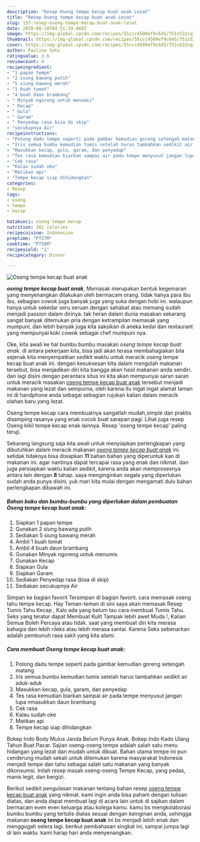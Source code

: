 ```yaml
---
description: "Resep Oseng tempe kecap buat anak Lezat"
title: "Resep Oseng tempe kecap buat anak Lezat"
slug: 157-resep-oseng-tempe-kecap-buat-anak-lezat
date: 2020-08-10T04:51:24.860Z
image: https://img-global.cpcdn.com/recipes/55ccc4500ef9c645/751x532cq70/oseng-tempe-kecap-buat-anak-foto-resep-utama.jpg
thumbnail: https://img-global.cpcdn.com/recipes/55ccc4500ef9c645/751x532cq70/oseng-tempe-kecap-buat-anak-foto-resep-utama.jpg
cover: https://img-global.cpcdn.com/recipes/55ccc4500ef9c645/751x532cq70/oseng-tempe-kecap-buat-anak-foto-resep-utama.jpg
author: Pauline Soto
ratingvalue: 3.6
reviewcount: 4
recipeingredient:
- "1 papan tempe"
- "2 siung bawang putih"
- "5 siung bawang merah"
- "1 buah tomat"
- "4 buah daun brambang"
- " Minyak ngoreng untuk menumis"
- " Kecap"
- " Gula"
- " Garam"
- " Penyedap rasa bisa di skip"
- "secukupnya Air"
recipeinstructions:
- "Potong dadu tempe seperti pada gambar kemudian goreng setengah matang"
- "Iris semua bumbu kemudian tumis setelah harus tambahkan sedikit air aduk-aduk"
- "Masukkan kecap, gula, garam, dan penyedap"
- "Tes rasa kemudian biarkan sampai air pada tempe menyusut jangan lupa nmasukkan daun brambang"
- "Cek rasa"
- "Kalau sudah oke"
- "Matikan api"
- "Tempe kecap siap dihidangkan"
categories:
- Resep
tags:
- oseng
- tempe
- kecap

katakunci: oseng tempe kecap 
nutrition: 261 calories
recipecuisine: Indonesian
preptime: "PT27M"
cooktime: "PT38M"
recipeyield: "1"
recipecategory: Dinner

---
```



![Oseng tempe kecap buat anak](https://img-global.cpcdn.com/recipes/55ccc4500ef9c645/751x532cq70/oseng-tempe-kecap-buat-anak-foto-resep-utama.jpg)

<b><i>oseng tempe kecap buat anak</i></b>, Memasak merupakan bentuk kegemaran yang menyenangkan dilakukan oleh bermacam orang. tidak hanya para ibu ibu, sebagian cowok juga banyak juga yang suka dengan hobi ini. walaupun hanya untuk sekedar seru seruan dengan sahabat atau memang sudah menjadi passion dalam dirinya. tak heran dalam dunia masakan sekarang sangat banyak ditemukan pria dengan ketrampilan memasak yang mumpuni, dan lebih banyak juga kita saksikan di aneka kedai dan restaurant yang mempunyai koki cowok sebagai chef mumpuni nya.

Oke, kita awali ke hal bumbu bumbu masakan <i>oseng tempe kecap buat anak</i>. di antara pekerjaan kita, bisa jadi akan terasa membahagiakan bila sejenak kita menyempatkan sedikit waktu untuk meracik oseng tempe kecap buat anak ini. dengan kesuksesan kita dalam mengolah makanan tersebut, bisa menjadikan diri kita bangga akan hasil makanan anda sendiri. dan lagi disini dengan perantara situs ini kita akan mempunyai saran saran untuk meracik masakan <u>oseng tempe kecap buat anak</u> tersebut menjadi makanan yang lezat dan sempurna, oleh karena itu ingat ingat alamat laman ini di handphone anda sebagai sebagian rujukan kalian dalam meracik olahan baru yang lezat.

Oseng tempe kecap cara membuatnya sangatlah mudah,simple dan praktis disamping rasanya yang enak cocok buat sarapan pagi. Lihat juga resep Oseng kikil tempe kecap enak lainnya. Resep &#39;oseng tempe kecap&#39; paling teruji.


Sekarang langsung saja kita awali untuk menyiapkan perlengkapan yang dibutuhkan dalam meracik makanan <u><i>oseng tempe kecap buat anak</i></u> ini. setidak tidaknya bisa disiapkan <b>11</b> bahan bahan yang diperuntuk kan di makanan ini. agar nantinya dapat tercapai rasa yang enak dan nikmat. dan juga persiapkan waktu kalian sedikit, karena anda akan memprosesnya antara lain dengan <b>8</b> tahap. saya menginginkan segala yang diperlukan sudah anda punya disini, yuk mari kita mulai dengan mengamati dulu bahan perlengkapan dibawah ini.

<!--inarticleads1-->

##### Bahan baku dan bumbu-bumbu yang diperlukan dalam pembuatan Oseng tempe kecap buat anak:

1. Siapkan 1 papan tempe
1. Gunakan 2 siung bawang putih
1. Sediakan 5 siung bawang merah
1. Ambil 1 buah tomat
1. Ambil 4 buah daun brambang
1. Gunakan  Minyak ngoreng untuk menumis
1. Gunakan  Kecap
1. Siapkan  Gula
1. Siapkan  Garam
1. Sediakan  Penyedap rasa (bisa di skip)
1. Sediakan secukupnya Air


Simpan ke bagian favorit Tersimpan di bagian favorit. cara memasak oseng tahu tempe kecap. Hay Teman-teman di sini saya akan memasak Resep Tumis Tahu Kecap , Kalo ada yang belum tau cara membuat Tumis Tahu. Seks yang teratur dapat Membuat Kulit Tampak lebih awet Muda !, Kalian Semua Boleh Percaya atau tidak. saat yang membuat diri kita merasa bahagia dan lebih rileks atau lebih merasa santai. Karena Seks sebenarkan adalah pembunuh rasa sakit yang kita alami. 

<!--inarticleads2-->

##### Cara membuat Oseng tempe kecap buat anak:

1. Potong dadu tempe seperti pada gambar kemudian goreng setengah matang
1. Iris semua bumbu kemudian tumis setelah harus tambahkan sedikit air aduk-aduk
1. Masukkan kecap, gula, garam, dan penyedap
1. Tes rasa kemudian biarkan sampai air pada tempe menyusut jangan lupa nmasukkan daun brambang
1. Cek rasa
1. Kalau sudah oke
1. Matikan api
1. Tempe kecap siap dihidangkan


Bokep Indo Body Mulus Janda Belum Punya Anak. Bokep Indo Kado Ulang Tahun Buat Pacar. Sajian oseng-oseng tempe adalah salah satu menu hidangan yang lezat dan mudah untuk dibuat. Bahan utama tempe ini pun cenderung mudah sekali untuk ditemukan karena masyarakat Indonesia menjadi tempe dan tahu sebagai salah satu makanan yang banyak dikonsumsi. Inilah resep masak oseng-oseng Tempe Kecap, yang pedas, manis legit, dan bergizi. 

Berikut sedikit pengulasan makanan tentang bahan resep <u>oseng tempe kecap buat anak</u> yang nikmat. kami ingin anda bisa paham dengan tulisan diatas, dan anda dapat membuat lagi di acara lain untuk di sajikan dalam bermacam even even keluarga atau kolega kamu. kamu bs mengkolaborasi bumbu bumbu yang tertulis diatas sesuai dengan keinginan anda, sehingga makanan <b>oseng tempe kecap buat anak</b> ini bs menjadi lebih enak dan menggugah selera lagi. berikut pembahasan singkat ini, sampai jumpa lagi di lain waktu. kami harap hari anda menyenangkan.
